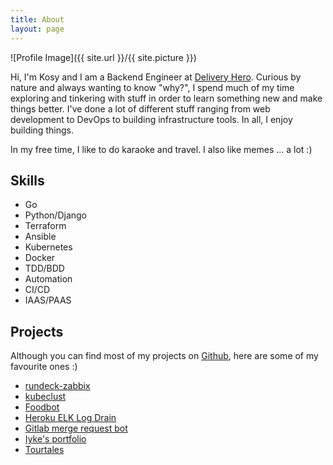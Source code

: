 ```yaml
---
title: About
layout: page
---
```

![Profile Image]({{ site.url }}/{{ site.picture }})

<p>Hi, I'm Kosy and I am a Backend Engineer at <a href="https://www.deliveryhero.com/">Delivery Hero</a>. Curious by nature and always wanting to know "why?", I spend much of my time exploring and tinkering with stuff in order to learn something new and make things better. I've done a lot of different stuff ranging from web development to DevOps to building infrastructure tools. In all, I enjoy building things.</p>

<p>In my free time, I like to do karaoke and travel. I also like memes ... a lot :)</p>

<h2>Skills</h2>

<ul class="skill-list">
	<li>Go</li>
	<li>Python/Django</li>
	<li>Terraform</li>
	<li>Ansible</li>
	<li>Kubernetes</li>
	<li>Docker</li>
	<li>TDD/BDD</li>
	<li>Automation</li>
	<li>CI/CD</li>
	<li>IAAS/PAAS</li>
</ul>

<h2>Projects</h2>
<p>Although you can find most of my projects on <a href="https://github.com/kosyfrances">Github</a>, here are some of my favourite ones :)</p>

<ul>
	<li><a href="https://github.com/kosyfrances/rundeck-zabbix">rundeck-zabbix</a></li>
	<li><a href="https://github.com/kosyfrances/kubeclust">kubeclust</a></li>
	<li><a href="https://github.com/kosyfrances/food-bot-review/">Foodbot</a></li>
	<li><a href="https://github.com/kosyfrances/heroku_log_drain_elk_stack/">Heroku ELK Log Drain</a></li>
	<li><a href="https://github.com/kosyfrances/gitlab_mr_bot">Gitlab merge request bot</a></li>
	<li><a href="http://iykeanyanwu.com/">Iyke's portfolio</a></li>
	<li><a href="http://kosyfrances.github.io/tourtales-prototype/">Tourtales</a></li>
</ul>

